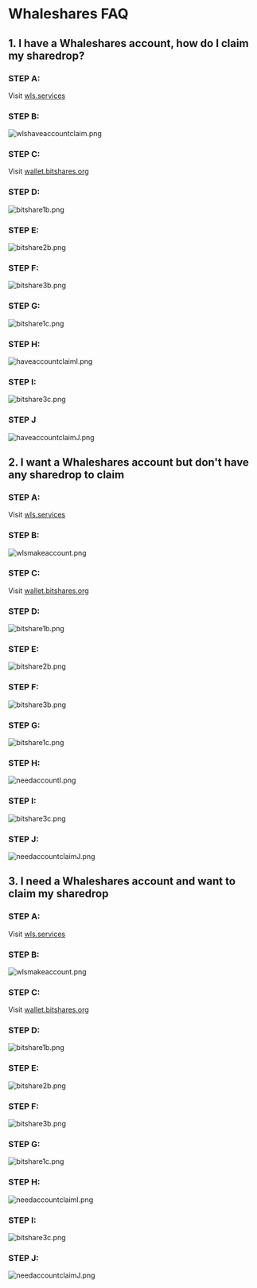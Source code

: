 # Whaleshares FAQ 

## 1. I have a Whaleshares account,  how do I claim my sharedrop?

### STEP A:

Visit <a href="https://wls.services">wls.services</a>

### STEP B:

![wlshaveaccountclaim.png](https://beta.whaleshares.net/imageupload_data/93a6904caaeb69a70fbaa3bd207cb5f8bb6f42f1)

### STEP C:

Visit <a href="https://wallet.bitshares.org">wallet.bitshares.org</a>

### STEP D:

![bitshare1b.png](https://beta.whaleshares.net/imageupload_data/aff142d7a5c928fd1423a1f8531859fb811054e4)

### STEP E:

![bitshare2b.png](https://beta.whaleshares.net/imageupload_data/4c8110f67e5facb1380bcf16fa6f28af658882f6)

### STEP F:

![bitshare3b.png](https://beta.whaleshares.net/imageupload_data/5305dcfa2ada95d54970cbc40618eaba67a89d13)

### STEP G:

![bitshare1c.png](https://beta.whaleshares.net/imageupload_data/fdc0f78223f96a81be0f2cc5d90974b6eddfcb1c)

### STEP H:

![haveaccountclaimI.png](https://beta.whaleshares.net/imageupload_data/360bfbc4d8fd247d278a1362b9bdd59c1335e06c)

### STEP I:

![bitshare3c.png](https://beta.whaleshares.net/imageupload_data/3365a885e94aaa4694dc03d6e1598f215e803fca)

### STEP J

![haveaccountclaimJ.png](https://beta.whaleshares.net/imageupload_data/f7d03f5a9f8be9feee455b0b16754a51a02497d0)

## 2. I want a Whaleshares account but don't have any sharedrop to claim

### STEP A:

Visit <a href="https://wls.services">wls.services</a>

### STEP B:

![wlsmakeaccount.png](https://beta.whaleshares.net/imageupload_data/e18bd76a99e0fbc31fe3cceaa9f74819d3f80db4)

### STEP C:

Visit <a href="https://wallet.bitshares.org">wallet.bitshares.org</a>

### STEP D:

![bitshare1b.png](https://beta.whaleshares.net/imageupload_data/aff142d7a5c928fd1423a1f8531859fb811054e4)

### STEP E:

![bitshare2b.png](https://beta.whaleshares.net/imageupload_data/4c8110f67e5facb1380bcf16fa6f28af658882f6)

### STEP F:

![bitshare3b.png](https://beta.whaleshares.net/imageupload_data/5305dcfa2ada95d54970cbc40618eaba67a89d13)

### STEP G:

![bitshare1c.png](https://beta.whaleshares.net/imageupload_data/fdc0f78223f96a81be0f2cc5d90974b6eddfcb1c)

### STEP H:

![needaccountI.png](https://beta.whaleshares.net/imageupload_data/e1ef1df558940cb3bf9e441bb1e1476338dbfefc)

### STEP I:

![bitshare3c.png](https://beta.whaleshares.net/imageupload_data/3365a885e94aaa4694dc03d6e1598f215e803fca)

### STEP J:

![needaccountclaimJ.png](https://beta.whaleshares.net/imageupload_data/6ff63c749f9c5bfb80cd6eb5862e9687d9ef6d2f)

## 3. I need a Whaleshares account and want to claim my sharedrop

### STEP A:

Visit <a href="https://wls.services">wls.services</a>

### STEP B:

![wlsmakeaccount.png](https://beta.whaleshares.net/imageupload_data/653d0c8f8e526cc68a01ca771854a34eaf435e58)

### STEP C:

Visit <a href="https://wallet.bitshares.org">wallet.bitshares.org</a>

### STEP D:

![bitshare1b.png](https://beta.whaleshares.net/imageupload_data/aff142d7a5c928fd1423a1f8531859fb811054e4)

### STEP E:

![bitshare2b.png](https://beta.whaleshares.net/imageupload_data/4c8110f67e5facb1380bcf16fa6f28af658882f6)

### STEP F:

![bitshare3b.png](https://beta.whaleshares.net/imageupload_data/5305dcfa2ada95d54970cbc40618eaba67a89d13)

### STEP G:

![bitshare1c.png](https://beta.whaleshares.net/imageupload_data/fdc0f78223f96a81be0f2cc5d90974b6eddfcb1c)

### STEP H:

![needaccountclaimI.png](https://beta.whaleshares.net/imageupload_data/4bad72ef0796f0fe97605b7739ea42054ec1e466)

### STEP I:

![bitshare3c.png](https://beta.whaleshares.net/imageupload_data/3365a885e94aaa4694dc03d6e1598f215e803fca)

### STEP J:

![needaccountclaimJ.png](https://beta.whaleshares.net/imageupload_data/6ff63c749f9c5bfb80cd6eb5862e9687d9ef6d2f)


